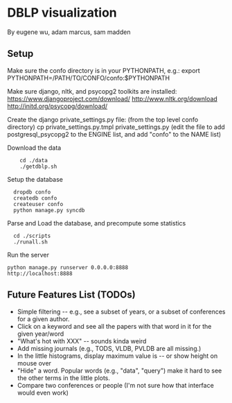 DBLP visualization 
===================

By eugene wu, adam marcus, sam madden


Setup
----------

Make sure the confo directory is in your PYTHONPATH, e.g.:
       export PYTHONPATH=/PATH/TO/CONFO/confo:$PYTHONPATH

Make sure django, nltk, and psycopg2 toolkits are installed:
       https://www.djangoproject.com/download/
       http://www.nltk.org/download
       http://initd.org/psycopg/download/


Create the django private_settings.py file:
       (from the top level confo directory)
       cp private_settings.py.tmpl private_settings.py
       (edit the file to add postgresql_psycopg2 to the ENGINE list, and add "confo" to the NAME list)

Download the data

        cd ./data
        ./getdblp.sh

Setup the database

      dropdb confo
      createdb confo
      createuser confo
      python manage.py syncdb

Parse and Load the database, and precompute some statistics

      cd ./scripts
      ./runall.sh
      
Run the server

    python manage.py runserver 0.0.0.0:8888
    http://localhost:8888     




Future Features List (TODOs)
----------------------

* Simple filtering -- e.g., see a subset of years, or a subset of conferences for a given author.
* Click on a keyword and see all the papers with that word in it for the given year/word
* "What's hot with XXX" -- sounds kinda weird
* Add missing journals (e.g., TODS, VLDB, PVLDB are all missing.)
* In the little histograms, display maximum value is -- or show height on mouse over
* "Hide" a word.  Popular words (e.g., "data", "query") make it hard to see the other terms in the little plots.
* Compare two conferences or people (I'm not sure how that interface would even work)